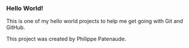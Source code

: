 ### Hello World!

This is one of my hello world projects to help me get going with Git and GitHub.

This project was created by Philippe Patenaude.